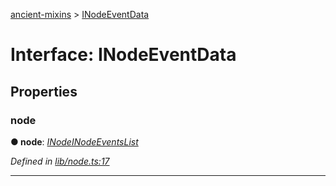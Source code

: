 [ancient-mixins](../README.md) > [INodeEventData](../interfaces/inodeeventdata.md)



# Interface: INodeEventData


## Properties
<a id="node"></a>

###  node

**●  node**:  *[INode](inode.md)[INodeEventsList](inodeeventslist.md)* 

*Defined in [lib/node.ts:17](https://github.com/AncientSouls/Mixins/blob/310ab09/src/lib/node.ts#L17)*





___


